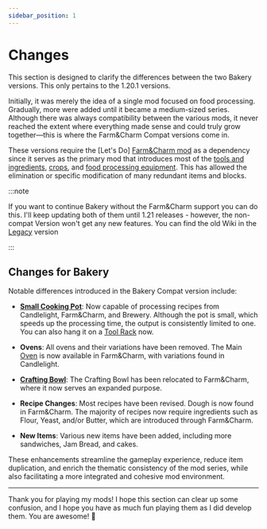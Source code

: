 ```yaml
---
sidebar_position: 1
---
```


# Changes

This section is designed to clarify the differences between the two Bakery versions. This only pertains to the 1.20.1 versions.

Initially, it was merely the idea of a single mod focused on food processing. Gradually, more were added until it became a medium-sized series. Although there was always compatibility between the various mods, it never reached the extent where everything made sense and could truly grow together—this is where the Farm&Charm Compat versions come in.

These versions require the [Let's Do] [Farm&Charm mod](/docs/farmcharm) as a dependency since it serves as the primary mod that introduces most of the [tools and ingredients](/docs/farmcharm/items.md), [crops](/docs/farmcharm/misc.md), and [food processing equipment](/docs/farmcharm/blocks.md). This has allowed the elimination or specific modification of many redundant items and blocks.

:::note

If you want to continue Bakery without the Farm&Charm support you can do this. I'll keep updating both of them until 1.21 releases - however, the non-compat Version won't get any new features.
You can find the old Wiki in the [Legacy](/docs/Legacy/intro) version

:::

## Changes for Bakery

Notable differences introduced in the Bakery Compat version include:

* [**Small Cooking Pot**](blocks.md#small-cooking-pot): Now capable of processing recipes from Candlelight, Farm&Charm, and Brewery. Although the pot is small, which speeds up the processing time, the output is consistently limited to one. You can also hang it on a [Tool Rack](/docs/farmcharm/blocks.md#tool-rack) now.

* **Ovens**: All ovens and their variations have been removed. The Main [Oven](/docs/farmcharm/blocks.md#stove) is now available in Farm&Charm, with variations found in Candlelight.

* [**Crafting Bowl**](/docs/farmcharm/blocks.md#crafting-bowl): The Crafting Bowl has been relocated to Farm&Charm, where it now serves an expanded purpose.

* **Recipe Changes**: Most recipes have been revised. Dough is now found in Farm&Charm. The majority of recipes now require ingredients such as Flour, Yeast, and/or Butter, which are introduced through Farm&Charm.

* **New Items**: Various new items have been added, including more sandwiches, Jam Bread, and cakes.

These enhancements streamline the gameplay experience, reduce item duplication, and enrich the thematic consistency of the mod series, while also facilitating a more integrated and cohesive mod environment.

***

Thank you for playing my mods! I hope this section can clear up some confusion, and I hope you have as much fun playing them as I did develop them. You are awesome! 🥇
